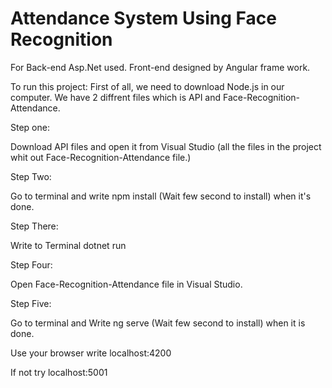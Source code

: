 # Attendance System Using Face Recognition

 For Back-end Asp.Net used. Front-end designed by Angular frame work.
 
 To run this project: First of all, we need to download Node.js in our computer. We have 2 diffrent files which is API and Face-Recognition-Attendance.
 
 Step one:
 
 Download API files and open it from Visual Studio (all the files in the project whit out Face-Recognition-Attendance file.)
 
 Step Two:
 
 Go to terminal and write npm install (Wait few second to install) when it's done.

 Step There:
 
 Write to Terminal dotnet run
 
 Step Four:
 
 Open Face-Recognition-Attendance file in Visual Studio.
 
 Step Five:
 
 Go to terminal and Write ng serve (Wait few second to install) when it is done.
 
 Use your browser write localhost:4200
 
 If not try localhost:5001


